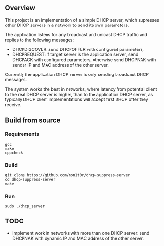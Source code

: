 ## Overview
This project is an implementation of a simple DHCP server, which supresses other DHCP servers in
a network to send its own parameters.

The application listens for any broadcast and unicast DHCP traffic and replies to the following
messages:
 - DHCPDISCOVER: send DHCPOFFER with configured parameters;
 - DHCPREQUEST: if target server is the application server, send DHCPACK with configured parameters,
   otherwise send DHCPNAK with sender IP and MAC address of the other server.

Currently the application DHCP server is only sending broadcast DHCP messages.

The system works the best in networks, where latency from potential client to the real DHCP server is higher, than to
the application DHCP server, as typically DHCP client implementations will accept first DHCP offer they receive.

## Build from source
### Requirements
```
gcc
make
cppcheck
```

### Build
```
git clone https://github.com/mon1t0r/dhcp-suppress-server
cd dhcp-suppress-server
make
```

### Run
```
sudo ./dhcp_server
```

## TODO
 - implement work in networks with more than one DHCP server:
   send DHCPNAK with dynamic IP and MAC address of the other server.
